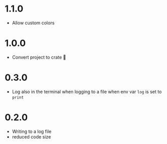 # 1.1.0
- Allow custom colors

# 1.0.0
- Convert project to crate 🎉

# 0.3.0
- Log also in the terminal when logging to a file when env var `log` is set to `print`

# 0.2.0
- Writing to a log file 
- reduced code size